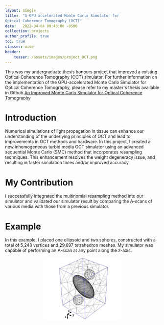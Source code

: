 ```yaml
---
layout: single
title:  "A GPU-accelerated Monte Carlo Simulator for
Optical Coherence Tomography (OCT)"
date:   2022-04-04 00:43:00 -0500
collection: projects
author_profile: true
toc: true
classes: wide
header:
    teaser: /assets/images/project_OCT.png
---
```

This was my undergraduate thesis honours project that improved a existing Optical Coherence Tomography (OCT) simulator.
For further information on the implementation of the GPU-accelerated Monte Carlo Simulator for
Optical Coherence Tomography, please refer to my master's thesis available in Github.<a href="https://github.com/JunyaoPu/junyaopu.github.io/tree/main/assets">An Improved Monte Carlo Simulator for Optical Coherence Tomography</a>

# Introduction
Numerical simulations of light propagation in tissue can enhance our understanding of the underlying principles of OCT and lead to improvements in OCT methods and hardware. In this project, I created a new inhomogeneous turbid media OCT simulator using an advanced sequential Monte Carlo (SMC) method that incorporates resampling techniques. This enhancement resolves the weight degeneracy issue, and resulting in faster simulation times and/or improved accuracy.

# My Contribution
I successfully integrated the multinomial resampling method into our simulator and validated our simulator result by comparing the A-scans of various media with those from a previous simulator.

# Example
In this example, I placed one ellipsoid and two spheres, constructed with a total of 5,248 vertices and 29,697 tetrahedron meshes. My simulator was capable of performing an A-scan at any point along the z-axis.

<style>
.center {
  display: block;
  margin-left: auto;
  margin-right: auto;
  min-width: 30%;
  max-width: 50%;
  width: 50vw;
}
</style>
<img class="center" src="/assets/images/project_OCT_sample.png" alt="Example of tetrahedron mesh of the medium in the OCT simulation."> 


